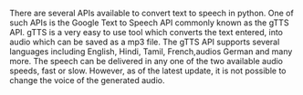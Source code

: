There are several APIs available to convert text to speech in python. One of such APIs is the Google Text to Speech API commonly known as the gTTS API. gTTS is a very easy to use tool which converts the text entered, into audio which can be saved as a mp3 file.
The gTTS API supports several languages including English, Hindi, Tamil, French,audios German and many more. The speech can be delivered in any one of the two available audio speeds, fast or slow. However, as of the latest update, it is not possible to change the voice of the generated audio.
